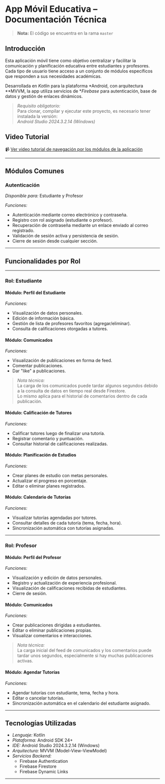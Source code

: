 # App Móvil Educativa – Documentación Técnica

> **Nota:** El código se encuentra en la rama `master`

## Introducción

Esta aplicación móvil tiene como objetivo centralizar y facilitar la comunicación y planificación educativa entre estudiantes y profesores. Cada tipo de usuario tiene acceso a un conjunto de módulos específicos que responden a sus necesidades académicas.

Desarrollada en *Kotlin* para la plataforma *Android, con arquitectura **MVVM, la app utiliza servicios de **Firebase* para autenticación, base de datos y gestión de enlaces dinámicos.

> *Requisito obligatorio:*  
> Para clonar, compilar y ejecutar este proyecto, es necesario tener instalada la versión:  
> *Android Studio 2024.3.2.14 (Windows)*

## Video Tutorial

📹 [Ver video tutorial de navegación por los módulos de la aplicación](https://www.loom.com/share/5d951433cef846c59616cb435473ca40?sid=e96314be-51f7-40ae-b092-0cf4be916dc6)

---

## Módulos Comunes

### Autenticación

*Disponible para:* Estudiante y Profesor

*Funciones:*
- Autenticación mediante correo electrónico y contraseña.
- Registro con rol asignado (estudiante o profesor).
- Recuperación de contraseña mediante un enlace enviado al correo registrado.
- Validación de sesión activa y persistencia de sesión.
- Cierre de sesión desde cualquier sección.

---

## Funcionalidades por Rol

---

### Rol: Estudiante

#### Módulo: Perfil del Estudiante

*Funciones:*
- Visualización de datos personales.
- Edición de información básica.
- Gestión de lista de profesores favoritos (agregar/eliminar).
- Consulta de calificaciones otorgadas a tutores.

#### Módulo: Comunicados

*Funciones:*
- Visualización de publicaciones en forma de feed.
- Comentar publicaciones.
- Dar "like" a publicaciones.

> *Nota técnica:*  
> La carga de los comunicados puede tardar algunos segundos debido a la consulta de datos en tiempo real desde Firestore.  
> Lo mismo aplica para el historial de comentarios dentro de cada publicación.

#### Módulo: Calificación de Tutores

*Funciones:*
- Calificar tutores luego de finalizar una tutoría.
- Registrar comentario y puntuación.
- Consultar historial de calificaciones realizadas.

#### Módulo: Planificación de Estudios

*Funciones:*
- Crear planes de estudio con metas personales.
- Actualizar el progreso en porcentaje.
- Editar o eliminar planes registrados.

#### Módulo: Calendario de Tutorías

*Funciones:*
- Visualizar tutorías agendadas por tutores.
- Consultar detalles de cada tutoría (tema, fecha, hora).
- Sincronización automática con tutorías asignadas.

---

### Rol: Profesor

#### Módulo: Perfil del Profesor

*Funciones:*
- Visualización y edición de datos personales.
- Registro y actualización de experiencia profesional.
- Visualización de calificaciones recibidas de estudiantes.
- Cierre de sesión.

#### Módulo: Comunicados

*Funciones:*
- Crear publicaciones dirigidas a estudiantes.
- Editar o eliminar publicaciones propias.
- Visualizar comentarios e interacciones.

> *Nota técnica:*  
> La carga inicial del feed de comunicados y los comentarios puede tardar unos segundos, especialmente si hay muchas publicaciones activas.

#### Módulo: Agendar Tutorías

*Funciones:*
- Agendar tutorías con estudiante, tema, fecha y hora.
- Editar o cancelar tutorías.
- Sincronización automática en el calendario del estudiante asignado.

---

## Tecnologías Utilizadas

- *Lenguaje:* Kotlin  
- *Plataforma:* Android SDK 24+  
- *IDE:* Android Studio 2024.3.2.14 (Windows)  
- *Arquitectura:* MVVM (Model-View-ViewModel)  
- *Servicios Backend:*  
  - Firebase Authentication  
  - Firebase Firestore  
  - Firebase Dynamic Links  

---
